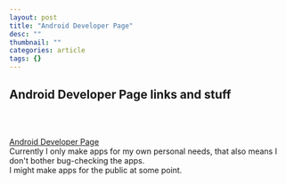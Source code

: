 ```yaml
---
layout: post
title: "Android Developer Page"
desc: ""
thumbnail: ""
categories: article
tags: {}
---
```

<h2>Android Developer Page links and stuff</h2>

<h2><img alt=""Image"" data-entity-type=""file"" data-entity-uuid=""55639466-ba6d-41c8-8202-2dcf22f8716d"" src=""/sites/default/files/inline-images/android1.png"" /></h2>

<p><br />
<a href=""https://play.google.com/store/apps/developer?id=MGApcDev"">Android Developer Page</a><br />
Currently I only make apps for my own personal needs, that also means I don't bother bug-checking the apps.<br />
I might make apps for the public at some point.</p>
